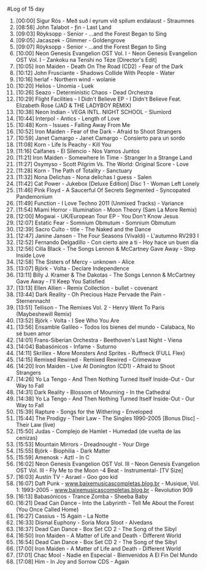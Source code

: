#Log of 15 day

1. [00:00] Sigur Rós - Með suð í eyrum við spilum endalaust - Straumnes
1. [08:58] John Talabot - ƒin - Last Land
1. [09:03] Röyksopp - Senior - ...and the Forest Began to Sing
1. [09:05] Jacaszek - Glimmer - Goldengrove
1. [09:07] Röyksopp - Senior - ...and the Forest Began to Sing
1. [10:00] Neon Genesis Evangelion OST Vol. I - Neon Genesis Evangelion OST Vol. I - Zankoku na Tenshi no Tēze [Director's Edit]
1. [10:05] Iron Maiden - Death On The Road (CD2) - Fear of the Dark
1. [10:12] John Frusciante - Shadows Collide With People - Water
1. [10:16] herlaf - Northern wind - wolanie
1. [10:20] Helios - Unomia - Luek
1. [10:26] Seazo - Deterministic Chaos - Dead Orchestra
1. [10:29] Flight Facilities - I Didn't Believe EP - I Didn't Believe Feat. Elizabeth Rose (JAD & THE LADYBOY REMIX)
1. [10:38] Neon Indian - VEGA INTL. NIGHT SCHOOL - Slumlord
1. [10:44] Interpol - Antics - Length of Love
1. [10:48] Korn - Issues - Falling Away From Me
1. [10:52] Iron Maiden - Fear of the Dark - Afraid to Shoot Strangers
1. [10:59] Janet Camargo - Janet Camargo - Consierto para un sordo
1. [11:08] Korn - Life Is Peachy - Kill You
1. [11:16] Caifanes - El Silencio - Nos Vamos Juntos
1. [11:21] Iron Maiden - Somewhere In Time - Stranger In a Strange Land
1. [11:27] Osymyso - Scott Pilgrim Vs. The World: Original Score - Love
1. [11:28] Korn - The Path of Totality - Sanctuary
1. [11:32] Nona Delichas - Nona delichas I guess - Salen
1. [11:42] Cat Power - Jukebox [Deluxe Edition] Disc 1 - Woman Left Lonely
1. [11:46] Pink Floyd - A Saucerful Of Secrets Segmented - Syncopated Pandemonium
1. [11:49] Function - I Love Techno 2011 (Unmixed Tracks) - Variance
1. [11:54] Miami Horror - Illumination - Moon Theory (Sam La More Remix)
1. [12:00] Mogwai - UK/European Tour EP - You Don't Know Jesus
1. [12:07] Estatic Fear - Somnium Obmutum - Somnium Obmutum
1. [12:39] Sacro Culto - title - The Naked and the Dance
1. [12:47] Janine Jansen - The Four Seasons (Vivaldi) - L'autumno RV293 I
1. [12:52] Fernando Delgadillo - Con cierto aire a ti - Hoy hace un buen día
1. [12:56] Cilla Black - The Songs Lennon & McCartney Gave Away - Step Inside Love
1. [12:58] The Sisters of Mercy - unknown - Alice
1. [13:07] Björk - Volta - Declare Independence
1. [13:11] Billy J. Kramer & The Dakotas - The Songs Lennon & McCartney Gave Away - I'll Keep You Satisfied
1. [13:13] Ellen Allien - Remix Collection - bullet - covenant
1. [13:44] Dark Reality - Oh Precious Haze Pervade the Pain - Sternennacht
1. [13:51] Tellison - The Remixes Vol. 2 - Henry Went To Paris (Maybeshewill Remix)
1. [13:52] Björk - Volta - I See Who You Are
1. [13:56] Ensamble Galileo - Todos los bienes del mundo - Calabaca, No sé buen amor
1. [14:01] Frans-Siberian Orchestra - Beethoven's Last Night - Viena
1. [14:04] Babasónicos - Infame - Suturno
1. [14:11] Skrillex - More Monsters And Sprites - Ruffneck (FULL Flex)
1. [14:15] Remixed Rewired - Remixed Rewired - Crimewave
1. [14:20] Iron Maiden - Live At Donington (CD1) - Afraid to Shoot Strangers
1. [14:26] Yo La Tengo - And Then Nothing Turned Itself Inside-Out - Our Way to Fall
1. [14:31] Dark Reality - Blossom of Mourning - In the Cathedral
1. [14:38] Yo La Tengo - And Then Nothing Turned Itself Inside-Out - Our Way to Fall
1. [15:39] Rapture - Songs for the Withering - Enveloped
1. [15:44] The Prodigy - Their Law - The Singles 1990-2005 [Bonus Disc] - Their Law (live)
1. [15:50] Judas - Complejo de Hamlet - Humedad (de vuelta de las cenizas)
1. [15:53] Mountain Mirrors - Dreadnought - Your Dirge
1. [15:55] Björk - Biophilia - Dark Matter
1. [15:59] Amenosk - Aztl - In C
1. [16:02] Neon Genesis Evangelion OST Vol. III - Neon Genesis Evangelion OST Vol. III - Fly Me to the Moon -4 Beat - Instrumental- [TV Size]
1. [16:03] Austin TV - Asrael - Goo goo kid
1. [16:07] Daft Punk - www.baixemusicascompletas.blog.br - Musique, Vol. 1: 1993-2005 - www.baixemusicascompletas.blog.br - Revolution 909
1. [16:13] Babasónicos - Trance Zomba - Sheeba Baby
1. [16:21] Dead Can Dance - Into the Labyrinth - Tell Me About the Forest (You Once Called Home)
1. [16:27] Cassius - 15 Again - La Notte
1. [16:33] Dismal Euphony - Soria Mora Sloot - Alvedans
1. [16:37] Dead Can Dance - Box Set CD 2 - The Song of the Sibyl
1. [16:50] Iron Maiden - A Matter of Life and Death - Different World
1. [16:54] Dead Can Dance - Box Set CD 2 - The Song of the Sibyl
1. [17:00] Iron Maiden - A Matter of Life and Death - Different World
1. [17:01] Chac Mool - Nadie en Especial - Bienvenidos A El Fin Del Mundo
1. [17:08] Him - In Joy and Sorrow CDS - Again
